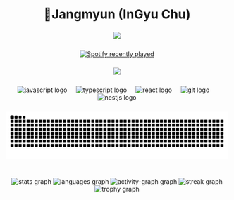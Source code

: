 <h1 align="center">🎃Jangmyun (InGyu Chu)</h1>

###

<div align="center">
  <img height="200" src="https://avatars.githubusercontent.com/u/73047692?v=4"  />
</div>

###

<div align="center">
  <a href="https://open.spotify.com/user/31m4htgghxohzdjfi5y23raywviy?si=Jw7zPWztRgeWHPl82AbFgQ">
    <img src="https://spotify-recently-played-readme.vercel.app/api?user=31m4htgghxohzdjfi5y23raywviy?si=Jw7zPWztRgeWHPl82AbFgQ&count=1" alt="Spotify recently played"  />
  </a>
</div>

###

<div align="center">
  <img src="https://profile-counter.glitch.me/Jangmyun/count.svg?"  />
</div>

###

<div align="center">
  <img src="https://cdn.jsdelivr.net/gh/devicons/devicon/icons/javascript/javascript-original.svg" height="40" alt="javascript logo"  />
  <img width="12" />
  <img src="https://cdn.jsdelivr.net/gh/devicons/devicon/icons/typescript/typescript-original.svg" height="40" alt="typescript logo"  />
  <img width="12" />
  <img src="https://cdn.jsdelivr.net/gh/devicons/devicon/icons/react/react-original.svg" height="40" alt="react logo"  />
  <img width="12" />
  <img src="https://cdn.jsdelivr.net/gh/devicons/devicon/icons/git/git-original.svg" height="40" alt="git logo"  />
  <img width="12" />
  <img src="https://cdn.jsdelivr.net/gh/devicons/devicon/icons/nestjs/nestjs-original-wordmark.svg" height="40" alt="nestjs logo"  />
</div>

###

<img src="https://raw.githubusercontent.com/Jangmyun/Jangmyun/output/snake.svg" alt="Snake animation" />

###

<br clear="both">

<div align="center">
  <img src="https://github-readme-stats.vercel.app/api?username=Jangmyun&hide_title=false&hide_rank=false&show_icons=true&include_all_commits=true&count_private=true&disable_animations=false&theme=dracula&locale=en&hide_border=false&order=1" height="150" alt="stats graph"  />
  <img src="https://github-readme-stats.vercel.app/api/top-langs?username=Jangmyun&locale=en&hide_title=false&layout=compact&card_width=320&langs_count=5&theme=dracula&hide_border=false&order=2" height="150" alt="languages graph"  />
  <img src="https://github-readme-activity-graph.vercel.app/graph?username=Jangmyun&radius=16&theme=react&area=true&order=5" height="300" alt="activity-graph graph"  />
  <img src="https://streak-stats.demolab.com?user=Jangmyun&locale=en&mode=daily&theme=dracula&hide_border=false&border_radius=5&order=3" height="150" alt="streak graph"  />
  <img src="https://github-profile-trophy.vercel.app?username=Jangmyun&theme=dracula&column=-1&row=1&margin-w=8&margin-h=8&no-bg=false&no-frame=false&order=4" height="150" alt="trophy graph"  />
</div>

###
